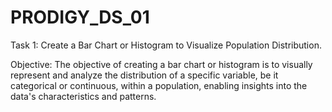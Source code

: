 # PRODIGY_DS_01
Task 1: Create a Bar Chart or Histogram to Visualize Population Distribution.

Objective: The objective of creating a bar chart or histogram is to visually represent and analyze the distribution of a specific variable, be it categorical or continuous, within a population, enabling insights into the data's characteristics and patterns.

